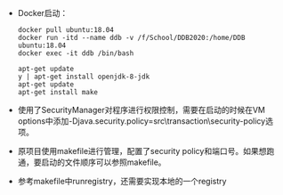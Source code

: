 * Docker启动：

  ```
  docker pull ubuntu:18.04
  docker run -itd --name ddb -v /f/School/DDB2020:/home/DDB ubuntu:18.04
  docker exec -it ddb /bin/bash
  
  apt-get update
  y | apt-get install openjdk-8-jdk
  apt-get update
  apt-get install make
  ```

  

* 使用了SecurityManager对程序进行权限控制，需要在启动的时候在VM options中添加-Djava.security.policy=src\transaction\security-policy选项。

* 原项目使用makefile进行管理，配置了security policy和端口号。如果想跑通，要启动的文件顺序可以参照makefile。

* 参考makefile中runregistry，还需要实现本地的一个registry